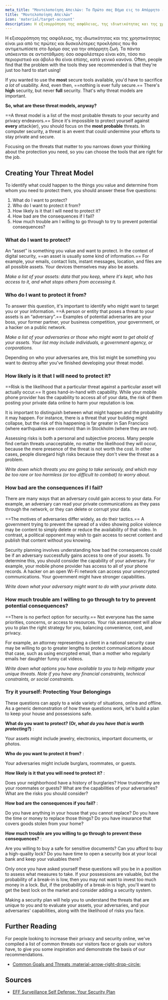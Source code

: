 ```yaml
---
meta_title: "Μοντελοποίηση Απειλών: Το Πρώτο σας Βήμα εις το Απόρρητο - Privacy Guides"
title: "Μοντελοποίηση Απειλών"
icon: 'material/target-account'
description: Η εξισορρόπηση της ασφάλειας, της ιδιωτικότητας και της χρηστικότητας είναι μια από τις πρώτες και δυσκολότερες προκλήσεις που θα αντιμετωπίσετε στο δρόμο σας για την απόρρητη ζωή.
---
```


Η εξισορρόπηση της ασφάλειας, της ιδιωτικότητας και της χρηστικότητας είναι μια από τις πρώτες και δυσκολότερες προκλήσεις που θα αντιμετωπίσετε στο δρόμο σας για την απόρρητη ζωή. Τα πάντα υπόκεινται σε αντιστάθμιση: όσο ασφαλέστερο είναι κάτι, τόσο πιο περιοριστικό και άβολο θα είναι επίσης, κατά γενικό κανόνα. Often, people find that the problem with the tools they see recommended is that they're just too hard to start using!

If you wanted to use the **most** secure tools available, you'd have to sacrifice *a lot* of usability. And, even then, ==nothing is ever fully secure.== There's **high** security, but never **full** security. That's why threat models are important.

**So, what are these threat models, anyway?**

==A threat model is a list of the most probable threats to your security and privacy endeavors.== Since it's impossible to protect yourself against **every** attack(er), you should focus on the **most probable** threats. In computer security, a threat is an event that could undermine your efforts to stay private and secure.

Focusing on the threats that matter to you narrows down your thinking about the protection you need, so you can choose the tools that are right for the job.

## Creating Your Threat Model

To identify what could happen to the things you value and determine from whom you need to protect them, you should answer these five questions:

1. What do I want to protect?
2. Who do I want to protect it from?
3. How likely is it that I will need to protect it?
4. How bad are the consequences if I fail?
5. How much trouble am I willing to go through to try to prevent potential consequences?

### What do I want to protect?

An “asset” is something you value and want to protect. In the context of digital security, ==an asset is usually some kind of information.== For example, your emails, contact lists, instant messages, location, and files are all possible assets. Your devices themselves may also be assets.

*Make a list of your assets: data that you keep, where it's kept, who has access to it, and what stops others from accessing it.*

### Who do I want to protect it from?

To answer this question, it's important to identify who might want to target you or your information. ==A person or entity that poses a threat to your assets is an “adversary”.== Examples of potential adversaries are your boss, your former partner, your business competition, your government, or a hacker on a public network.

*Make a list of your adversaries or those who might want to get ahold of your assets. Your list may include individuals, a government agency, or corporations.*

Depending on who your adversaries are, this list might be something you want to destroy after you've finished developing your threat model.

### How likely is it that I will need to protect it?

==Risk is the likelihood that a particular threat against a particular asset will actually occur.== It goes hand-in-hand with capability. While your mobile phone provider has the capability to access all of your data, the risk of them posting your private data online to harm your reputation is low.

It is important to distinguish between what might happen and the probability it may happen. For instance, there is a threat that your building might collapse, but the risk of this happening is far greater in San Francisco (where earthquakes are common) than in Stockholm (where they are not).

Assessing risks is both a personal and subjective process. Many people find certain threats unacceptable, no matter the likelihood they will occur, because the mere presence of the threat is not worth the cost. In other cases, people disregard high risks because they don't view the threat as a problem.

*Write down which threats you are going to take seriously, and which may be too rare or too harmless (or too difficult to combat) to worry about.*

### How bad are the consequences if I fail?

There are many ways that an adversary could gain access to your data. For example, an adversary can read your private communications as they pass through the network, or they can delete or corrupt your data.

==The motives of adversaries differ widely, as do their tactics.== A government trying to prevent the spread of a video showing police violence may be content to simply delete or reduce the availability of that video. In contrast, a political opponent may wish to gain access to secret content and publish that content without you knowing.

Security planning involves understanding how bad the consequences could be if an adversary successfully gains access to one of your assets. To determine this, you should consider the capability of your adversary. For example, your mobile phone provider has access to all of your phone records. A hacker on an open Wi-Fi network can access your unencrypted communications. Your government might have stronger capabilities.

*Write down what your adversary might want to do with your private data.*

### How much trouble am I willing to go through to try to prevent potential consequences?

==There is no perfect option for security.== Not everyone has the same priorities, concerns, or access to resources. Your risk assessment will allow you to plan the right strategy for you, balancing convenience, cost, and privacy.

For example, an attorney representing a client in a national security case may be willing to go to greater lengths to protect communications about that case, such as using encrypted email, than a mother who regularly emails her daughter funny cat videos.

*Write down what options you have available to you to help mitigate your unique threats. Note if you have any financial constraints, technical constraints, or social constraints.*

### Try it yourself: Protecting Your Belongings

These questions can apply to a wide variety of situations, online and offline. As a generic demonstration of how these questions work, let's build a plan to keep your house and possessions safe.

**What do you want to protect? (Or, *what do you have that is worth protecting?*)**
:

Your assets might include jewelry, electronics, important documents, or photos.

**Who do you want to protect it from?**
:

Your adversaries might include burglars, roommates, or guests.

**How likely is it that you will need to protect it?**
:

Does your neighborhood have a history of burglaries? How trustworthy are your roommates or guests? What are the capabilities of your adversaries? What are the risks you should consider?

**How bad are the consequences if you fail?**
:

Do you have anything in your house that you cannot replace? Do you have the time or money to replace those things? Do you have insurance that covers goods stolen from your home?

**How much trouble are you willing to go through to prevent these consequences?**
:

Are you willing to buy a safe for sensitive documents? Can you afford to buy a high-quality lock? Do you have time to open a security box at your local bank and keep your valuables there?

Only once you have asked yourself these questions will you be in a position to assess what measures to take. If your possessions are valuable, but the probability of a break-in is low, then you may not want to invest too much money in a lock. But, if the probability of a break-in is high, you'll want to get the best lock on the market and consider adding a security system.

Making a security plan will help you to understand the threats that are unique to you and to evaluate your assets, your adversaries, and your adversaries' capabilities, along with the likelihood of risks you face.

## Further Reading

For people looking to increase their privacy and security online, we've compiled a list of common threats our visitors face or goals our visitors have, to give you some inspiration and demonstrate the basis of our recommendations.

- [Common Goals and Threats :material-arrow-right-drop-circle:](common-threats.md)

## Sources

- [EFF Surveillance Self Defense: Your Security Plan](https://ssd.eff.org/en/module/your-security-plan)
